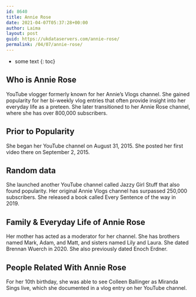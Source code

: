 ```yaml
---
id: 8640
title: Annie Rose
date: 2021-04-07T05:37:28+00:00
author: Laima
layout: post
guid: https://ukdataservers.com/annie-rose/
permalink: /04/07/annie-rose/
---
```


* some text
{: toc}


## Who is Annie Rose
                  
                  
                  
YouTube vlogger formerly known for her Annie&#8217;s Vlogs channel. She gained popularity for her bi-weekly vlog entries that often provide insight into her everyday life as a preteen. She later transitioned to her Annie Rose channel, where she has over 800,000 subscribers. 
                  
              
            
              
            
                
                
                
## Prior to Popularity
                  
                  
                  
She began her YouTube channel on August 31, 2015. She posted her first video there on September 2, 2015.
                  
              
            
              
            
                
                
                
## Random data
                  
                  
                  
She launched another YouTube channel called Jazzy Girl Stuff that also found popularity. Her original Annie Vlogs channel has surpassed 250,000 subscribers. She released a book called Every Sentence of the way in 2019. 
                  
              
            
              
            
                
                
                
## Family & Everyday Life of Annie Rose
                  
                  
                  
Her mother has acted as a moderator for her channel. She has brothers named Mark, Adam, and Matt, and sisters named Lily and Laura. She dated Brennan Wuerch in 2020. She also previously dated Enoch Erdner.
                  
              
            
              
            
                
                
                
## People Related With Annie Rose
                  
                  
                  
For her 10th birthday, she was able to see Colleen Ballinger as Miranda Sings live, which she documented in a vlog entry on her YouTube channel.
                  
              
            
              
            
                
              
            
              
              
            
            
              
            
          
          
          